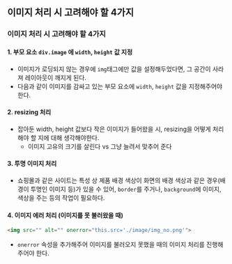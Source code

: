 ## 이미지 처리 시 고려해야 할 4가지
### 이미지 처리 시 고려해야 할 4가지

#### 1. 부모 요소 `div.image` 에 `width`, `height` 값 지정
  - 이미지가 로딩되지 않는 경우에 `img`태그에만 값을 설정해두었다면, 그 공간이 사라져 레이아웃이 깨지게 된다.
  - 다음과 같이 이미지를 감싸고 있는 부모 요소에 `width`, `height` 값을 지정해주어야 한다.

#### 2. resizing 처리
  -  잡아둔 width, height 값보다 작은 이미지가 들어왔을 시, resizing을 어떻게 처리해야 할 지에 대해 생각해야한다.
      - 이미지 고유의 크기를 살린다 vs 그냥 늘려서 맞추어 준다

#### 3. 투명 이미지 처리
  - 쇼핑몰과 같은 사이트는 특성 상 제품 배경 색상이 화면의 배경 색상과 같은 경우(배경이 투명인 이미지 등)가 있을 수 있어, `border`를 주거나, `background`에 이미지, 색상을 주는 등의 작업이 필요하다.
    
#### 4. 이미지 에러 처리 (이미지를 못 불러왔을 때)
```html
<img src="" alt="" onerror="this.src='./image/img_no.png'">
```
  - `onerror` 속성을 추가해주어 이미지를 불러오지 못했을 때의 이미지 처리를 진행해 주어야 한다.
